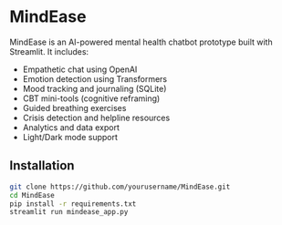 # MindEase

MindEase is an AI-powered mental health chatbot prototype built with Streamlit. It includes:

- Empathetic chat using OpenAI
- Emotion detection using Transformers
- Mood tracking and journaling (SQLite)
- CBT mini-tools (cognitive reframing)
- Guided breathing exercises
- Crisis detection and helpline resources
- Analytics and data export
- Light/Dark mode support

## Installation

```bash
git clone https://github.com/yourusername/MindEase.git
cd MindEase
pip install -r requirements.txt
streamlit run mindease_app.py
